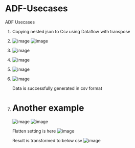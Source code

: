 # ADF-Usecases
ADF Usecases

1. Copying nested json to Csv using Dataflow with transpose
2. ![image](https://github.com/user-attachments/assets/1bc9c630-408a-4de1-b4c5-6e35ff51b979)  ![image](https://github.com/user-attachments/assets/23a2a2cc-f6fb-4eb3-91fd-c10fe8cdbf1c)

3. ![image](https://github.com/user-attachments/assets/dbe7a196-47ce-4e1c-a83a-94e4c67b3c85)
4. ![image](https://github.com/user-attachments/assets/6bc287d6-3abc-4737-96aa-bfa2b704223e)
5. ![image](https://github.com/user-attachments/assets/60430fb7-ad7e-45ee-aa3a-d9dfa8a45f82)
6. ![image](https://github.com/user-attachments/assets/26833a58-cab9-425c-9c1c-a45f6b781ef1)

   Data is successfully generated in csv format

7. # Another example

   ![image](https://github.com/user-attachments/assets/c249bcb0-b4c7-46de-a7c8-b7436e44e123)
   ![image](https://github.com/user-attachments/assets/35ba6099-d7f2-4d32-9174-9cf3c7f86ec8)

   Flatten setting is here  ![image](https://github.com/user-attachments/assets/fb34a50c-1d7b-4309-bbce-7e78fff716b8)

   Result is transformed to below csv
   ![image](https://github.com/user-attachments/assets/7703798d-1949-46ee-8b49-b76d5f6e35ee)




